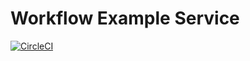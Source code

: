 # Workflow Example Service

[![CircleCI](https://circleci.com/gh/letusfly85/play-workflow-example.svg?style=svg)](https://circleci.com/gh/letusfly85/play-workflow-example)
